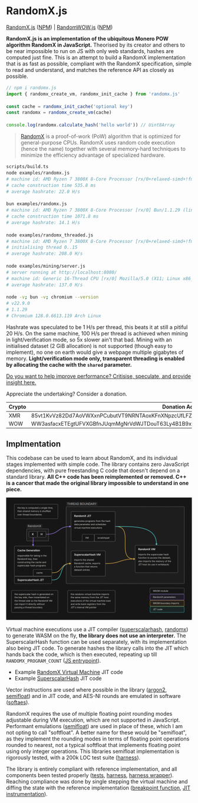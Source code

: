 # RandomX.js

[RandomX.js](https://github.com/l1mey112/randomx.js) ([NPM](https://www.npmjs.com/package/randomx.js)) | [RandomWOW.js](https://github.com/l1mey112/randomx.js/tree/randomwow) ([NPM](https://www.npmjs.com/package/randomwow.js))

**RandomX.js is an implementation of the ubiquitous Monero POW algorithm RandomX in JavaScript.** Theorised by its creator and others to be near impossible to run on JS with only web standards, hashes are computed just fine. This is an attempt to build a RandomX implementation that is as fast as possible, compliant with the RandomX specification, simple to read and understand, and matches the reference API as closely as possible.

```ts
// npm i randomx.js
import { randomx_create_vm, randomx_init_cache } from 'randomx.js'

const cache = randomx_init_cache('optional key')
const randomx = randomx_create_vm(cache)

console.log(randomx.calculate_hash('hello world')) // Uint8Array
```

> [RandomX](https://github.com/tevador/RandomX) is a proof-of-work (PoW) algorithm that is optimized for general-purpose CPUs. RandomX uses random code execution (hence the name) together with several memory-hard techniques to minimize the efficiency advantage of specialized hardware.

```bash
scripts/build.ts
node examples/randomx.js
# machine id: AMD Ryzen 7 3800X 8-Core Processor [rx/0+relaxed-simd+!fma] Node.js/v22.9.0 (linux x64)
# cache construction time 535.8 ms
# average hashrate: 22.0 H/s

bun examples/randomx.js
# machine id: AMD Ryzen 7 3800X 8-Core Processor [rx/0] Bun/1.1.29 (linux x64)
# cache construction time 1071.8 ms
# average hashrate: 14.1 H/s

node examples/randomx_threaded.js
# machine id: AMD Ryzen 7 3800X 8-Core Processor [rx/0+relaxed-simd+!fma] Node.js/v22.9.0 (linux x64)
# initialising thread 0..15
# average hashrate: 208.0 H/s

node examples/mining/server.js
# server running at http://localhost:8080/
# machine id: Generic 16-Thread CPU [rx/0] Mozilla/5.0 (X11; Linux x86_64; rv:128.0) Gecko/20100101 Firefox/128.0
# average hashrate: 137.0 H/s

node -v; bun -v; chromium --version
# v22.9.0
# 1.1.29
# Chromium 128.0.6613.119 Arch Linux
```

Hashrate was speculated to be 1 H/s per thread, this beats it at still a pitiful 20 H/s. On the same machine, 100 H/s per thread is achieved when mining in light/verification mode, so 5x slower ain't that bad. Mining with an initialised dataset (2 GiB allocation) is not supported (though easy to implement), no one on earth would give a webpage multiple gigabytes of memory. **Light/verification mode only, transparent threading is enabled by allocating the cache with the `shared` parameter.**

[Do you want to help improve performance? Critisise, speculate, and provide insight here.](https://github.com/l1mey112/randomx.js/issues/1)

Appreciate the undertaking? Consider a donation.

| Crypto  | Donation Address |
| ------------- | ------------- |
| XMR  | 85vt1KvVz82Dd7AoVWXxnPCubutVT9NRNTAoxKFnXNpzcUfLFZ7rBtjbxonPTD5roE998XczLAoCrUD7tPS84AUQ8cZXHRM |
| WOW  | WW3asfacxETEgtUFVXGBfnJUqmMgNrVdWJTDouT63Ly4B1B9xiqj2g6bDPS8jZNn6pXY5pj4dnmTtL1gLRTAxXwz1LQhsua1R |

## Implmentation

This codebase can be used to learn about RandomX, and its individual stages implemented with simple code. The library contains zero JavaScript dependencies, with pure freestanding C code that doesn't depend on a standard library. **All C++ code has been reimplemented or removed. C++ is a cancer that made the original library impossible to understand in one piece.**

![RandomX.js](media/overview.png)

Virtual machine executions use a JIT compiler ([superscalarhash](src/jit/jit_ssh.c), [randomx](src/jit/jit_vm.c)) to generate WASM on the fly, **the library does not use an interpreter.** The SuperscalarHash function can be used separately, with its implementation also being JIT code. To generate hashes the library calls into the JIT which hands back the code, which is then executed, repeating up till `RANDOMX_PROGRAM_COUNT` ([JS entrypoint](src/vm/vm.ts)).

- Example [RandomX Virtual Machine](media/randomx.wat) JIT code
- Example [SuperscalarHash](media/superscalarhash.wat) JIT code

Vector instructions are used where possible in the library ([argon2](src/argon2fill/argon2fill_v128.c), [semifloat](src/jit/stubs/semifloat.c)) and in JIT code, and AES-NI rounds are emulated in software ([softaes](src/aes/softaes.c)).

RandomX requires the use of multiple floating point rounding modes adjustable during VM execution, which are not supported in JavaScript. Performant emulations ([semifloat](src/jit/stubs/semifloat.c)) are used in place of these, which I am not opting to call "softfloat". A better name for these would be "semifloat", as they implement the rounding modes in terms of floating point operations rounded to nearest, not a typical softfloat that implements floating point using only integer operations. This libraries semifloat implementation is rigorously tested, with a 200k LOC test suite ([harness](tests/semifloat/semifloat_test.c)).

The library is entirely compliant with reference implementation, and all components been tested properly ([tests](tests), [harness](tests/harness.c), [harness wrapper](tests/harness.ts)). Reaching compliance was done by single stepping the virtual machine and diffing the state with the reference implementation ([breakpoint function](src/vm/vm.c), [JIT instrumentation](src/jit/jit_vm_inst.c)).

